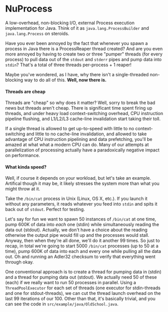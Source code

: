 NuProcess
=========

A low-overhead, non-blocking I/O, external Process execution implementation for Java.  Think of it as ``java.lang.ProcessBuilder``
and ``java.lang.Process`` on steroids.

Have you ever been annoyed by the fact that whenever you spawn a process in Java there is a ProcessReaper thread created?
And are you even more annoyed by having to create two or three "pumper" threads (for every process) to pull data out of the
``stdout`` and ``stderr`` pipes and pump data into ``stdin``?  That's a total of three threads per-process + 1 reaper!

Maybe you've wondered, as I have, why there isn't a single-threaded non-blocking way to do all of this.  **Well, now there is.**

#### Threads are cheap ####
Threads are "cheap" so why does it matter?  Well, sorry to break the bad news but threads aren't cheap.  There is 
significant time spent firing up threads, and under heavy load context-switching overhead, CPU instruction pipeline
flushing, and L1/L2/L3 cache-line invalidation start taking their toll.

If a single thread is allowed to get up-to-speed with little to no context-switching and little to no cache-line 
invalidation, and allowed to take advantage of CPU instruction pipelining and data prefetching, you'll be amazed at what
what a modern CPU can do.  Many of our attempts at parallelization of processing actually have a paradoxically negative
impact on performance.

#### What kinda speed? ####
Well, if course it depends on your workload, but let's take an example.  Artifical though it may be, it likely stresses
the system more than what you might throw at it.

Take the ``/bin/cat`` process in Unix (Linux, OS X, etc.).  If you launch it without any parameters, it reads whatever
you feed into ``stdin`` and spits it back out of ``stdout``.  Perfect for testing.

Let's say for fun we want to spawn 50 instances of ``/bin/cat`` at one time, pump 600K of data into *each* one (stdin) 
while simultaneously reading the data out (stdout).  Actually, we don't have a choice about the reading otherwise the
output pipe would fill up and the processes would stall.  Anyway, then when they're all done, we'll do it another 99 times.
So just to recap, in total we're going to start 5000 ``/bin/cat`` processes (up to 50 at a time), pump 600K of data into each
and every one while pulling all the data out.  Oh and running an Adler32 checksum to verify that everything went
through okay.

One conventional approach is to create a thread for pumping data in (stdin) and a thread for pumping data out (stdout).
We actually need 50 of these (each) if we really want to run 50 processes in parallel.  Using a ``ThreadPoolExecutor``
for each set of threads (one executor for stdin-threads and one for stdout-threads), we can cut the thread launch
overhead on the last 99 iterations of our 100.  Other than that, it's basically trivial, and you can see the code in
``src/example/java/OldSchool.java``.

